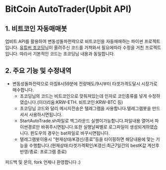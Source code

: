 # BitCoin AutoTrader(Upbit API)

## 1. 비트코인 자동매매봇

업비트 API를 활용하여 변동성돌파전략으로 비트코인을 자동매매하는 파이썬 프로젝트입니다. 
[유튜버 조코딩](https://github.com/youtube-jocoding/pyupbit-autotrade)님이 올려주신 코드를 가져와서 필요에따라 수정을 거친 프로젝트입니다. 따라서 기본적인 코드는 조코딩님 내용과 동일합니다.

## 2. 주요 기능 및 수정내역

- 변동성돌파전략으로 아침8시59분에 전량매도/9시부터 타겟가격도달시 시장가로 매수합니다.
    - 조코딩님의 코드는 비트코인으로 맞춰져있는데 인자로 코인종류를 넣게 수정하였습니다.(이더리움:KRW-ETH. 비트코인:KRW-BTC 등)
    - 조코딩님 코드와 달리 메시지전송은 텔레그램을 사용합니다.텔레그램봇을 만드셔서 사용하시면됩니다.
    - StartAutoTrade.sh파일로 백그라운드 실행이가능합니다.파일내용 열어서 파이썬경로만 바꿔주시면됩니다.또한 실행날짜별로 로그파일이 생성되게하였습니다. 윈도우의 경우는 bat파일로 바꾸시면됩니다. 
    - 텔레그램봇이용시 "현재상태/K갱신/종료"등을 타이핑하면 해당내용에 맞는 기능을 수행합니다.(현재상태:타겟가격확인/K갱신:최근7일간의 bestK값 계산후 반영/종료: 프로그램 종료)

  
피드백 및 문의, fork 언제나 환영합니다 :)